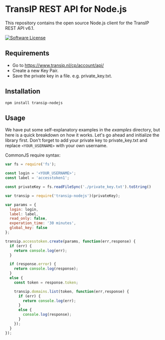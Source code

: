 TransIP REST API for Node.js
============================

This repository contains the open source Node.js client for the TransIP REST API v6.1.

[![Software License](https://img.shields.io/badge/license-MIT-brightgreen.svg?style=flat-square)](LICENSE)

Requirements
------------
- Go to https://www.transip.nl/cp/account/api/
- Create a new Key Pair.
- Save the private key in a file. e.g. private_key.txt.

Installation
------------

`npm install transip-nodejs`

Usage
-----

We have put some self-explanatory examples in the *examples* directory, but here is a quick breakdown on how it works.
Let's go ahead and initialize the library first. Don't forget to add your private key to private_key.txt and replace `<YOUR_USERNAME>` with your own username.

CommonJS require syntax:

```javascript
var fs = require('fs');

const login = '<YOUR_USERNAME>';
const label = 'accesstoken1';

const privateKey = fs.readFileSync('./private_key.txt').toString()

var transip = require('transip-nodejs')(privateKey);

var params = {
  login: login,
  label: label,
  read_only: false,
  experation_time: '30 minutes',
  global_key: false
};

transip.accesstoken.create(params, function(err,response) {
  if (err) {
    return console.log(err);
  }

  if (response.error) {
    return console.log(response);
  }
  else {
    const token = response.token;

    transip.domains.list(token, function(err,response) {
      if (err) {
        return console.log(err);
      }
      else {
        console.log(response);
      }
    });
  }
});
```
